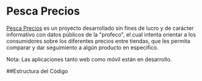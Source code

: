 Pesca Precios
=======

[Pesca Precios](http://107.22.236.217/profeco/) es un proyecto desarrollado sin fines de lucro y de carácter informativo con datos públicos de la "profeco", el cual intenta orientar a los consumidores sobre los diferentes precios entre tiendas, que les permita comparar y dar seguimiento a algún producto en especifico.

Nota: Las aplicaciones tanto web como móvil están en desarrollo.


##Estructura del Código
